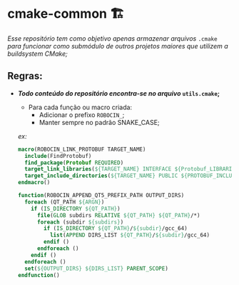 # cmake-common 🏗️

*Esse repositório tem como objetivo apenas armazenar arquivos* `.cmake` *para funcionar como submódulo de outros projetos maiores que utilizem a buildsystem CMake;*

## Regras:

- ***Todo conteúdo do repositório encontra-se no arquivo* `utils.cmake`;**
    - Para cada função ou macro criada:
        - Adicionar o prefixo `ROBOCIN_`;
        - Manter sempre no padrão SNAKE_CASE;

    _ex:_

    ```CMake
    macro(ROBOCIN_LINK_PROTOBUF TARGET_NAME)
      include(FindProtobuf)
      find_package(Protobuf REQUIRED)
      target_link_libraries(${TARGET_NAME} INTERFACE ${Protobuf_LIBRARIES})
      target_include_directories(${TARGET_NAME} PUBLIC ${PROTOBUF_INCLUDE_DIR})
    endmacro()

    function(ROBOCIN_APPEND_QT5_PREFIX_PATH OUTPUT_DIRS)
      foreach (QT_PATH ${ARGN})
        if (IS_DIRECTORY ${QT_PATH})
          file(GLOB subdirs RELATIVE ${QT_PATH} ${QT_PATH}/*)
          foreach (subdir ${subdirs})
            if (IS_DIRECTORY ${QT_PATH}/${subdir}/gcc_64)
              list(APPEND DIRS_LIST ${QT_PATH}/${subdir}/gcc_64)
            endif ()
          endforeach ()
        endif ()
      endforeach ()
      set(${OUTPUT_DIRS} ${DIRS_LIST} PARENT_SCOPE)
    endfunction()
    ```
